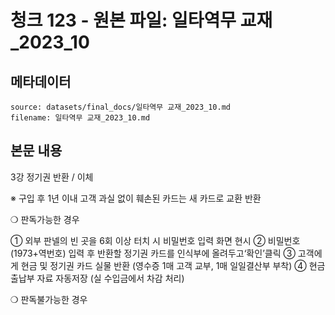 # 청크 123 - 원본 파일: 일타역무 교재_2023_10

## 메타데이터

```
source: datasets/final_docs/일타역무 교재_2023_10.md
filename: 일타역무 교재_2023_10.md
```

## 본문 내용

3강 정기권 반환 / 이체

※ 구입 후 1년 이내 고객 과실 없이 훼손된 카드는 새 카드로 교환 반환

❍ 판독가능한 경우

① 외부 판넬의 빈 곳을 6회 이상 터치 시  비밀번호 입력 화면 현시 ② 비밀번호(1973+역번호) 입력 후 반환할  정기권 카드를 인식부에 올려두고‘확인’클릭  ③ 고객에게 현금 및 정기권 카드 실물 반환 (영수증 1매 고객 교부, 1매 일일결산부 부착) ④ 현금출납부 자료 자동저장  (실 수입금에서 차감 처리)

❍ 판독불가능한 경우